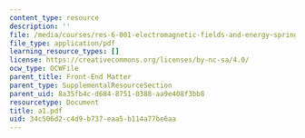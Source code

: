 ```yaml
---
content_type: resource
description: ''
file: /media/courses/res-6-001-electromagnetic-fields-and-energy-spring-2008/34c506d2c4d9b737eaa5b114a77be6aa_a1.pdf
file_type: application/pdf
learning_resource_types: []
license: https://creativecommons.org/licenses/by-nc-sa/4.0/
ocw_type: OCWFile
parent_title: Front-End Matter
parent_type: SupplementalResourceSection
parent_uid: 8a35fb4c-d684-8751-0388-aa9e408f3bb8
resourcetype: Document
title: a1.pdf
uid: 34c506d2-c4d9-b737-eaa5-b114a77be6aa
---
```

